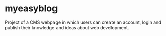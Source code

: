 # myeasyblog
Project of a CMS webpage in which users can create an account, login and publish their knowledge and ideas about web development.
